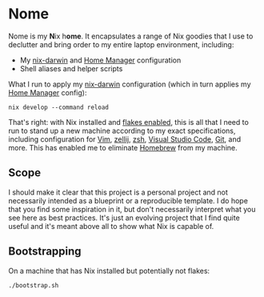 # Nome

Nome is my **N**ix h**ome**.
It encapsulates a range of Nix goodies that I use to declutter and bring order to my entire laptop environment, including:

- My [nix-darwin] and [Home Manager][hm] configuration
- Shell aliases and helper scripts

What I run to apply my [nix-darwin] configuration (which in turn applies my [Home Manager][hm] config):

```shell
nix develop --command reload
```

That's right: with Nix installed and [flakes enabled][flakes], this is all that I need to run to stand up a new machine according to my exact specifications, including configuration for [Vim](./nix-darwin/home-manager/neovim.nix), [zellij](./nix-darwin/home-manager/zellij.nix), [zsh](./nix-darwin/home-manager/zsh.nix), [Visual Studio Code](./nix-darwin/home-manager/vscode.nix), [Git](./nix-darwin/home-manager/git.nix), and more.
This has enabled me to eliminate [Homebrew] from my machine.

## Scope

I should make it clear that this project is a personal project and not necessarily intended as a blueprint or a reproducible template.
I do hope that you find some inspiration in it, but don't necessarily interpret what you see here as best practices.
It's just an evolving project that I find quite useful and it's meant above all to show what Nix is capable of.

## Bootstrapping

On a machine that has Nix installed but potentially not flakes:

```shell
./bootstrap.sh
```

[flakes]: https://zero-to-nix.com/concepts/flakes
[hm]: https://github.com/nix-community/home-manager
[homebrew]: https://brew.sh
[nix-darwin]: https://github.com/LnL7/nix-darwin
